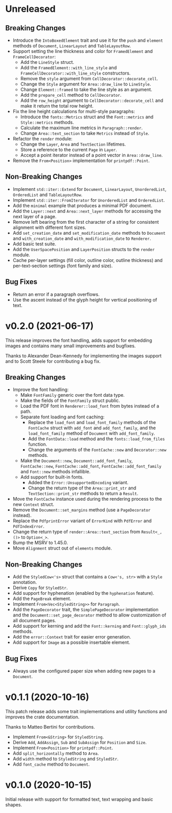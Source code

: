 <!---
SPDX-FileCopyrightText: 2020-2021 Robin Krahl <robin.krahl@ireas.org>
SPDX-License-Identifier: CC0-1.0
-->

# Unreleased

## Breaking Changes

- Introduce the `IntoBoxedElement` trait and use it for the `push` and
  `element` methods of `Document`, `LinearLayout` and `TableLayoutRow`.
- Support setting the line thickness and color for `FramedElement` and
  `FrameCellDecorator`:
  - Add the `LineStyle` struct.
  - Add the `FramedElement::with_line_style` and
    `FrameCellDecorator::with_line_style` constructors.
  - Remove the `style` argument from `CellDecorator::decorate_cell`.
  - Change the `Style` argument for `Area::draw_line` to `LineStyle`.
  - Change `Element::framed` to take the line style as an argument.
  - Add the `prepare_cell` method to `CellDecorator`.
  - Add the `row_height` argument to `CellDecorator::decorate_cell` and make it
    return the total row height.
- Fix the line height calculations for multi-style paragraphs:
  - Introduce the `fonts::Metrics` struct and the `Font::metrics` and
    `Style::metrics` methods.
  - Calculate the maximum line metrics in `Paragraph::render`.
  - Change `Area::text_section` to take `Metrics` instead of `Style`.
- Refactor the `render` module:
  - Change the `Layer`, `Area` and `TextSection` lifetimes.
  - Store a reference to the current `Page` in `Layer`.
  - Accept a point iterator instead of a point vector in `Area::draw_line`.
- Remove the `From<Position>` implementation for `printpdf::Point`.

## Non-Breaking Changes

- Implement `std::iter::Extend` for `Document`, `LinearLayout`,
  `UnorderedList`, `OrderedList` and `TableLayoutRow`.
- Implement `std::iter::FromIterator` for `UnorderedList` and `OrderedList`.
- Add the `minimal` example that produces a minimal PDF document.
- Add the `Layer::next` and `Area::next_layer` methods for accessing the next
  layer of a page.
- Remove left bearing from the first character of a string for consistent
  alignment with different font sizes.
- Add `set_creation_date` and `set_modification_date` methods to `Document` and
  `with_creation_date` and `with_modification_date` to `Renderer`.
- Add basic test suite.
- Add the `UserSpacePosition` and `LayerPosition` structs to the `render`
  module.
- Cache per-layer settings (fill color, outline color, outline thickness) and
  per-text-section settings (font family and size).

## Bug Fixes

- Return an error if a paragraph overflows.
- Use the ascent instead of the glyph height for vertical positioning of text.

# v0.2.0 (2021-06-17)

This release improves the font handling, adds support for embedding images and
contains many small improvements and bugfixes.

Thanks to Alexander Dean-Kennedy for implementing the images support and to
Scott Steele for contributing a bug fix.

## Breaking Changes

- Improve the font handling:
  - Make `FontFamily` generic over the font data type.
  - Make the fields of the `FontFamily` struct public.
  - Load the PDF font in `Renderer::load_font` from bytes instead of a path.
  - Separate font loading and font caching:
    - Replace the `load_font` and `load_font_family` methods of the `FontCache`
      struct with `add_font` and `add_font_family`, and the `load_font_family`
      method of `Document` with `add_font_family`.
    - Add the `FontData::load` method and the `fonts::load_from_files`
      function.
    - Change the arguments of the `FontCache::new` and `Decorator::new`
      methods.
  - Make the `Document::new`, `Document::add_font_family`, `FontCache::new`,
    `FontCache::add_font`, `FontCache::add_font_family` and `Font::new` methods
    infallible.
  - Add support for built-in fonts.
    - Added the `Error::UnsupportedEncoding` variant.
    - Change the return type of the `Area::print_str` and
      `TextSection::print_str` methods to return a `Result`.
- Move the `FontCache` instance used during the rendering process to the new
  `Context` struct.
- Remove the `Document::set_margins` method (use a `PageDecorator` instead).
- Replace the `PdfprintError` variant of `ErrorKind` with `PdfError` and
  `PdfIndexError`.
- Change the return type of `render::Area::text_section` from `Result<_, ()>`
  to  `Option<_>`.
- Bump the MSRV to 1.45.0.
- Move `Alignment` struct out of `elements` module.

## Non-Breaking Changes

- Add the `StyledCow<'s>` struct that contains a `Cow<'s, str>` with a `Style`
  annotation.
- Derive `Copy` for `StyledStr`.
- Add support for hyphenation (enabled by the `hyphenation` feature).
- Add the `PageBreak` element.
- Implement `From<Vec<StyledString>>` for `Paragraph`.
- Add the `PageDecorator` trait, the `SimplePageDecorator` implementation and
  the `Document::set_page_decorator` method to allow customization of all
  document pages.
- Add support for kerning and add the `Font::kerning` and `Font::glyph_ids`
  methods.
- Add the `error::Context` trait for easier error generation.
- Add support for `Image` as a possible insertable element.

## Bug Fixes

- Always use the configured paper size when adding new pages to a `Document`.

# v0.1.1 (2020-10-16)

This patch release adds some trait implementations and utility functions and
improves the crate documentation.

Thanks to Matteo Bertini for contributions.

- Implement `From<&String>` for `StyledString`.
- Derive `Add`, `AddAssign`, `Sub` and `SubAssign` for `Position` and `Size`.
- Implement `From<Position>` for `printpdf::Point`.
- Add `split_horizontally` method to `Area`.
- Add `width` method to `StyledString` and `StyledStr`.
- Add `font_cache` method to `Document`.

# v0.1.0 (2020-10-15)

Initial release with support for formatted text, text wrapping and basic
shapes.
